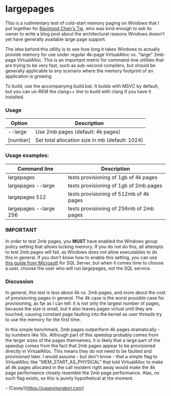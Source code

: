 # largepages

This is a rudimentary test of cold-start memory paging on Windows that I put together for
[Raymond Chen's Tie](https://twitter.com/ChenCravat), who was kind enough to ask its owner to write a blog post about the architectural
reasons Windows doesn't yet have generally available large page support.
   
The idea behind this utility is to see how long it takes Windows to actually provide
memory for use under regular 4k-page VirtualAlloc vs. "large" 2mb-page VirtualAlloc.
This is an important metric for command-line utilities that are trying to be very fast,
such as sub-second compilers, but should be generally applicable to any scenario where
the memory footprint of an application is growing.
   
To build, use the accompanying build.bat.  It builds with MSVC by default, but you can
un-REM the clang++ line to build with clang if you have it installed.
   
### Usage

Option | Description
------------ | -------------
--large | Use 2mb pages (default: 4k pages)
[number] | Set total allocation size in mb (default: 1024)
   
### Usage examples:

Command line | Description
------------ | -------------
largepages | tests provisioning of 1gb of 4k pages
largepages --large | tests provisioning of 1gb of 2mb pages
largepages 512 | tests provisioning of 512mb of 4k pages
largepages --large 256 | tests provisioning of 256mb of 2mb pages
   
### IMPORTANT

In order to test 2mb pages, you **MUST** have enabled the Windows group policy setting that allows locking memory.  If you do not do this, all attempts to test 2mb pages will fail, as Windows does not allow executables to do this in general.  If you don't know how to enable this setting, you can use [this guide from Microsoft](https://docs.microsoft.com/en-us/sql/database-engine/configure-windows/enable-the-lock-pages-in-memory-option-windows?view=sql-server-ver15) for SQL Server, but when it comes time to choose a user, choose the user who will run largepages, not the SQL service.

### Discussion

In general, this test is less about 4k vs. 2mb pages, and more about the cost of provisioning pages in general.  The 4k case is the worst possible case for provisioning, as far as I can tell: it is not only the largest number of pages, because the size is small, but it also leaves pages virtual until they are touched, causing constant page faulting into the kernel as user threads try to use the memory for the first time.

In this simple benchmark, 2mb pages outperform 4k pages dramatically - by numbers like 10x.  Although part of this speedup probably comes from the larger sizes of the pages themselves, it is likely that a large part of the speedup comes from the fact that 2mb pages appear to be provisioned directly in VirtualAlloc.  This means they do not need to be faulted and provisioned later.  I would assume - but don't know - that a simple flag to VirtualAlloc like "MEM_START_AS_PHYSICAL" that told VirtualAlloc to make all 4k pages allocated in the call resident right away would make the 4k page performance closely resemble the 2mb page performance.  Alas, no such flag exists, so this is purely hypothetical at the moment.

\- (Casey)[https://caseymuratori.com]
